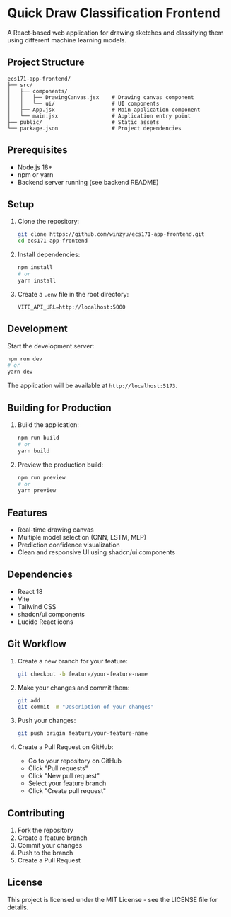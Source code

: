 # Quick Draw Classification Frontend

A React-based web application for drawing sketches and classifying them using different machine learning models.

## Project Structure
```
ecs171-app-frontend/
├── src/
│   ├── components/
│   │   ├── DrawingCanvas.jsx    # Drawing canvas component
│   │   └── ui/                  # UI components
│   ├── App.jsx                  # Main application component
│   └── main.jsx                 # Application entry point
├── public/                      # Static assets
└── package.json                 # Project dependencies
```

## Prerequisites

- Node.js 18+
- npm or yarn
- Backend server running (see backend README)

## Setup

1. Clone the repository:
   ```bash
   git clone https://github.com/winzyu/ecs171-app-frontend.git
   cd ecs171-app-frontend
   ```

2. Install dependencies:
   ```bash
   npm install
   # or
   yarn install
   ```

3. Create a `.env` file in the root directory:
   ```
   VITE_API_URL=http://localhost:5000
   ```

## Development

Start the development server:
```bash
npm run dev
# or
yarn dev
```

The application will be available at `http://localhost:5173`.

## Building for Production

1. Build the application:
   ```bash
   npm run build
   # or
   yarn build
   ```

2. Preview the production build:
   ```bash
   npm run preview
   # or
   yarn preview
   ```

## Features

- Real-time drawing canvas
- Multiple model selection (CNN, LSTM, MLP)
- Prediction confidence visualization
- Clean and responsive UI using shadcn/ui components

## Dependencies

- React 18
- Vite
- Tailwind CSS
- shadcn/ui components
- Lucide React icons

## Git Workflow

1. Create a new branch for your feature:
   ```bash
   git checkout -b feature/your-feature-name
   ```

2. Make your changes and commit them:
   ```bash
   git add .
   git commit -m "Description of your changes"
   ```

3. Push your changes:
   ```bash
   git push origin feature/your-feature-name
   ```

4. Create a Pull Request on GitHub:
   - Go to your repository on GitHub
   - Click "Pull requests"
   - Click "New pull request"
   - Select your feature branch
   - Click "Create pull request"

## Contributing

1. Fork the repository
2. Create a feature branch
3. Commit your changes
4. Push to the branch
5. Create a Pull Request

## License

This project is licensed under the MIT License - see the LICENSE file for details.

